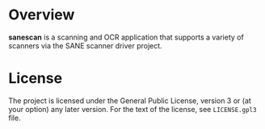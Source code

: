 Overview
========

**sanescan** is a scanning and OCR application that supports a variety of scanners via the SANE
scanner driver project.

License
=======

The project is licensed under the General Public License, version 3 or (at your option) any later 
version. For the text of the license, see `LICENSE.gpl3` file.
